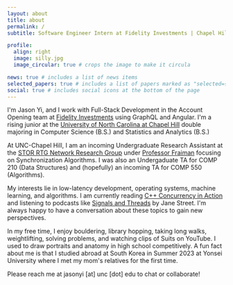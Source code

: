 ```yaml
---
layout: about
title: about
permalink: /
subtitle: Software Engineer Intern at Fidelity Investments | Chapel Hill, NC, US

profile:
  align: right
  image: silly.jpg
  image_circular: true # crops the image to make it circula

news: true # includes a list of news items
selected_papers: true # includes a list of papers marked as "selected={true}"
social: true # includes social icons at the bottom of the page
---
```


I'm Jason Yi, and I work with Full-Stack Development in the Account Opening team at [Fidelity Investments](https://www.fidelity.com/) using GraphQL and Angular. I'm a rising junior at the [University of North Carolina at Chapel Hill](https://unc.edu) double majoring in Computer Science (B.S.) and Statistics and Analytics (B.S.)

At UNC-Chapel Hill, I am an incoming Undergraduate Research Assistant at the [STOR RTG Network Research Group](https://networks-pods-rtg.unc.edu/) under [Professor Fraiman](https://fraiman.web.unc.edu/) focusing on Synchronization Algorithms. I was also an Undergaduate TA for COMP 210 (Data Structures) and (hopefully) an incoming TA for COMP 550 (Algorithms).

My interests lie in low-latency development, operating systems, machine learning, and algorithms. I am currently reading [C++ Concurrency in Action](https://beefnoodles.cc/assets/book/C++%20Concurrency%20in%20Action.pdf) and listening to podcasts like [Signals and Threads](https://signalsandthreads.com/) by Jane Street. I'm always happy to have a conversation about these topics to gain new perspectives.

In my free time, I enjoy bouldering, library hopping, taking long walks, weightlifting, solving problems, and watching clips of Suits on YouTube. I used to draw portraits and anatomy in high school competitively. A fun fact about me is that I studied abroad at South Korea in Summer 2023 at Yonsei University where I met my mom's relatives for the first time.

Please reach me at jasonyi [at] unc [dot] edu to chat or collaborate!
